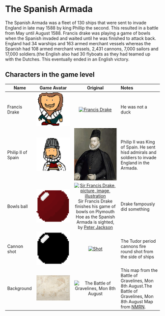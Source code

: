 
# The Spanish Armada

The Spanish Armada was a fleet of 130 ships that were sent to invade England in late may 1588 by king Phillip the second. This resulted in a battle from May until August 1588. Francis drake was playing a game of bowls when the Spanish invaded and waited until he was finished to attack back. England had 34 warships and 163 armed merchant vessels whereas the Spanish had 108 armed merchant vessels, 2,431 cannons, 7,000 sailors and 17,000 soldiers.(the English also had 30 flyboats as they had teamed up with the Dutches. This eventually ended in an English victory.

## Characters in the game level

| Name          | Game Avatar           | Original  | Notes |
| ------------- |:---------------------:|:---------:|:----- |
| Francis Drake | [![Francis Drake](drake.gif)](drake.gif) | [![Francis Drake](https://dynaimage.cdn.cnn.com/cnn/q_auto,w_1199,c_fill,g_auto,h_674,ar_16:9/http%3A%2F%2Fcdn.cnn.com%2Fcnnnext%2Fdam%2Fassets%2F180531122429-02-francis-drake-wart-portrait.jpg)](https://edition.cnn.com/style/article/francis-drake-wart-authentication-intl/index.html) | He was not a duck |
|Philip II of Spain| [![Philip II](philip2.gif)](philip2.gif) | ![Philip II of Spain](philip2fullNew.gif)| Philip II was King of Spain. He sent hisd admirals and soldiers to invade England in the Armada. |
| Bowls ball | [![Bowls ball avatar](ball.gif)](ball.gif) | [![Sir Francis Drake, picture, image, illustration](https://www.lookandlearn.com/history-images/preview/A/A003/A003428-03.jpg)](https://www.lookandlearn.com/history-images/preview/A/A003/A003428-03.jpg) Sir Francis Drake finishes his game of bowls on Plymouth Hoe as the Spanish Armada is sighted, by [Peter Jackson](https://www.lookandlearn.com/history-images/search.php?search=Peter+Jackson&amp;bool=phrase) | Drake fampously did something | 
| Cannon shot | [![cannon shot](cannon.gif)](cannon.gif) | [![Shot](https://upload.wikimedia.org/wikipedia/commons/d/de/MaryRose-round_shot.JPG)](https://en.wikipedia.org/wiki/Round_shot) | The Tudor period cannons fire round shot from the side of ships |
|Background | [![Armada map](background2.gif)](background2.gif) | ![The Battle of Gravelines, Mon 8th August](https://www.nmrn.org.uk/sites/default/files/14569_10.jpg "The Battle of Gravelines, Mon 8th August") | This map from the Battle of Gravelines, Mon 8th August.The Battle of Gravelines, Mon 8th August Map from [NMRN](https://www.nmrn.org.uk/major-appeals/armada-maps).|


